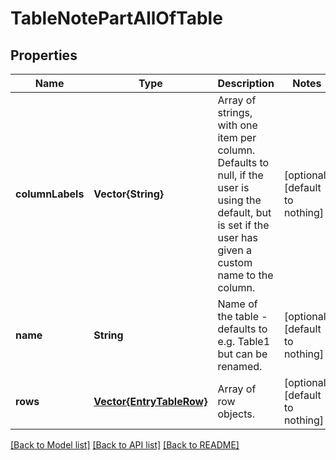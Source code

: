# TableNotePartAllOfTable


## Properties
Name | Type | Description | Notes
------------ | ------------- | ------------- | -------------
**columnLabels** | **Vector{String}** | Array of strings, with one item per column. Defaults to null, if the user is using the default, but is set if the user has given a custom name to the column.  | [optional] [default to nothing]
**name** | **String** | Name of the table - defaults to e.g. Table1 but can be renamed.  | [optional] [default to nothing]
**rows** | [**Vector{EntryTableRow}**](EntryTableRow.md) | Array of row objects. | [optional] [default to nothing]


[[Back to Model list]](../README.md#models) [[Back to API list]](../README.md#api-endpoints) [[Back to README]](../README.md)



